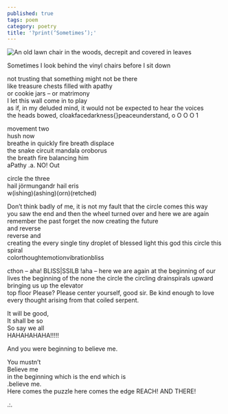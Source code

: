 ```yaml
---
published: true
tags: poem
category: poetry
title: '?print(‘Sometimes’);'
---
```

![An old lawn chair in the woods, decrepit and covered in leaves]({{site.baseurl}}/assets/images/lawn-chair-1148974.jpg)

Sometimes I look behind the vinyl chairs before I sit down

not trusting that something might not be there  
like treasure chests filled with apathy  
or cookie jars – or matrimony  
I let this wall come in to play  
as if, in my deluded mind, it would not be expected to hear the voices  
the heads bowed, cloakfacedarkness{}peaceunderstand, o O O O 1

movement two  
hush now  
breathe in quickly fire breath displace  
the snake circuit mandala oroborus  
the breath fire balancing him  
aPathy .a. NO! Out

circle the three  
hail jörmungandr hail eris  
w(ishing)(ashing)(orn)(retched)

Don’t think badly of me, it is not my fault that the circle comes this way  
you saw the end and then the wheel turned over and here we are again  
remember the past forget the now creating the future  
and reverse  
reverse and  
creating the every single tiny droplet of blessed light this god this circle this spiral  
colorthoughtemotionvibrationbliss

cthon – aha! BLISS|SSILB !aha – here we are again at the beginning of our lives the beginning of the none   the circle the circling drainspirals upward bringing us up the elevator  
top floor Please? Please center yourself, good sir. Be kind enough to love every thought arising from that   coiled serpent.

It will be good,  
It shall be so  
So say we all  
HAHAHAHAHA!!!!!

And you were beginning to believe me.

You mustn’t  
Believe me  
in the beginning which is the end which is  
.believe me.  
Here comes the puzzle here comes the edge REACH! AND THERE!

.:.
